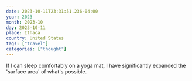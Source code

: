 ```yaml
---
date: 2023-10-11T23:31:51.236-04:00
year: 2023
month: 2023-10
day: 2023-10-11
place: Ithaca
country: United States
tags: ["travel"]
categories: ["thought"]
---
```

If I can sleep comfortably on a yoga mat, I have significantly expanded the 'surface area' of what's possible.
